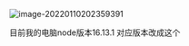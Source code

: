 ![image-20220110202359391](https://s2.loli.net/2022/01/10/d96pD5VfqGmOoyY.png)

目前我的电脑node版本16.13.1 对应版本改成这个